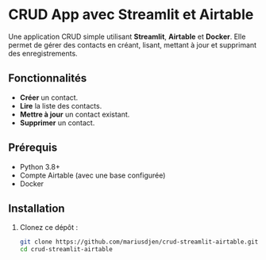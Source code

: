 # CRUD App avec Streamlit et Airtable

Une application CRUD simple utilisant **Streamlit**, **Airtable** et **Docker**. Elle permet de gérer des contacts en créant, lisant, mettant à jour et supprimant des enregistrements.

## Fonctionnalités
- **Créer** un contact.
- **Lire** la liste des contacts.
- **Mettre à jour** un contact existant.
- **Supprimer** un contact.

## Prérequis
- Python 3.8+
- Compte Airtable (avec une base configurée)
- Docker

## Installation
1. Clonez ce dépôt :
   ```bash
   git clone https://github.com/mariusdjen/crud-streamlit-airtable.git
   cd crud-streamlit-airtable